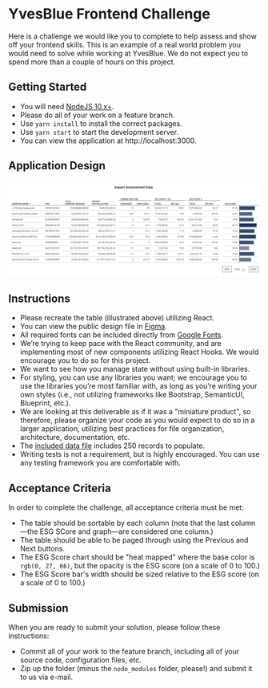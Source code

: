 # YvesBlue Frontend Challenge

Here is a challenge we would like you to complete to help assess and show off your frontend skills. This is an example of a real world problem you would need to solve while working at YvesBlue. We do not expect you to spend more than a couple of hours on this project.

## Getting Started
* You will need [NodeJS 10.x+](https://nodejs.org/en/).
* Please do all of your work on a feature branch.
* Use `yarn install` to install the correct packages.
* Use `yarn start` to start the development server.
* You can view the application at http://localhost:3000.

## Application Design
[![YvesBlue Table](/public/table.png?raw=true "YvesBlue Table")](https://www.figma.com/file/itPY0qbfyHZG1EmsavVno5/Frontend-Assessment)

## Instructions
* Please recreate the table (illustrated above) utilizing React.
* You can view the public design file in [Figma](https://www.figma.com/file/itPY0qbfyHZG1EmsavVno5/Frontend-Assessment).
* All required fonts can be included directly from [Google Fonts](https://fonts.google.com/).
* We’re trying to keep pace with the React community, and are implementing most of new components utilizing React Hooks. We would encourage you to do so for this project.
* We want to see how you manage state without using built-in libraries.
* For styling, you can use any libraries you want; we encourage you to use the libraries you’re most familiar with, as long as you’re writing your own styles (i.e., not utilizing frameworks like Bootstrap, SemanticUI, Blueprint, etc.).
* We are looking at this deliverable as if it was a "miniature product", so therefore, please organize your code as you would expect to do so in a larger application, utilizing best practices for file organization, architecture, documentation, etc.
* The [included data file](/public/data.json?raw=true) includes 250 records to populate.
* Writing tests is not a requirement, but is highly encouraged. You can use any testing framework you are comfortable with.

## Acceptance Criteria
In order to complete the challenge, all acceptance criteria must be met:
* The table should be sortable by each column (note that the last column&mdash;the ESG SCore and graph&mdash;are considered one column.)
* The table should be able to be paged through using the Previous and Next buttons.
* The ESG Score chart should be "heat mapped" where the base color is `rgb(0, 27, 66)`, but the opacity is the ESG score (on a scale of 0 to 100.)
* The ESG Score bar's width should be sized relative to the ESG score (on a scale of 0 to 100.)

## Submission
When you are ready to submit your solution, please follow these instructions:
* Commit all of your work to the feature branch, including all of your source code, configuration files, etc.
* Zip up the folder (minus the `node_modules` folder, please!) and submit it to us via e-mail.
